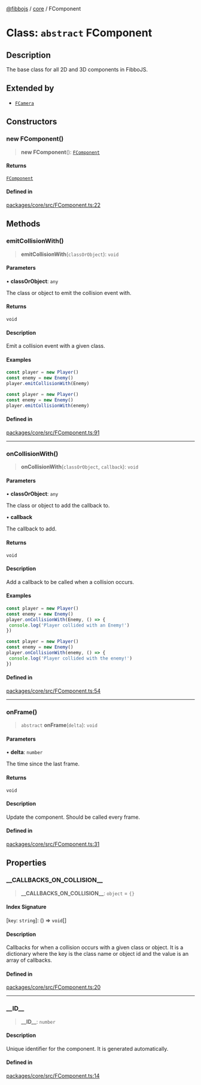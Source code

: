 [@fibbojs](/api/index) / [core](/api/core) / FComponent

# Class: `abstract` FComponent

## Description

The base class for all 2D and 3D components in FibboJS.

## Extended by

- [`FCamera`](FCamera.md)

## Constructors

### new FComponent()

> **new FComponent**(): [`FComponent`](FComponent.md)

#### Returns

[`FComponent`](FComponent.md)

#### Defined in

[packages/core/src/FComponent.ts:22](https://github.com/fibbojs/fibbo/blob/0743d3ecbe169ee26bac94fe1f739f65dc5abae3/packages/core/src/FComponent.ts#L22)

## Methods

### emitCollisionWith()

> **emitCollisionWith**(`classOrObject`): `void`

#### Parameters

• **classOrObject**: `any`

The class or object to emit the collision event with.

#### Returns

`void`

#### Description

Emit a collision event with a given class.

#### Examples

```typescript
const player = new Player()
const enemy = new Enemy()
player.emitCollisionWith(Enemy)
```

```typescript
const player = new Player()
const enemy = new Enemy()
player.emitCollisionWith(enemy)
```

#### Defined in

[packages/core/src/FComponent.ts:91](https://github.com/fibbojs/fibbo/blob/0743d3ecbe169ee26bac94fe1f739f65dc5abae3/packages/core/src/FComponent.ts#L91)

***

### onCollisionWith()

> **onCollisionWith**(`classOrObject`, `callback`): `void`

#### Parameters

• **classOrObject**: `any`

The class or object to add the callback to.

• **callback**

The callback to add.

#### Returns

`void`

#### Description

Add a callback to be called when a collision occurs.

#### Examples

```typescript
const player = new Player()
const enemy = new Enemy()
player.onCollisionWith(Enemy, () => {
 console.log('Player collided with an Enemy!')
})
```

```typescript
const player = new Player()
const enemy = new Enemy()
player.onCollisionWith(enemy, () => {
 console.log('Player collided with the enemy!')
})
```

#### Defined in

[packages/core/src/FComponent.ts:54](https://github.com/fibbojs/fibbo/blob/0743d3ecbe169ee26bac94fe1f739f65dc5abae3/packages/core/src/FComponent.ts#L54)

***

### onFrame()

> `abstract` **onFrame**(`delta`): `void`

#### Parameters

• **delta**: `number`

The time since the last frame.

#### Returns

`void`

#### Description

Update the component.
Should be called every frame.

#### Defined in

[packages/core/src/FComponent.ts:31](https://github.com/fibbojs/fibbo/blob/0743d3ecbe169ee26bac94fe1f739f65dc5abae3/packages/core/src/FComponent.ts#L31)

## Properties

### \_\_CALLBACKS\_ON\_COLLISION\_\_

> **\_\_CALLBACKS\_ON\_COLLISION\_\_**: `object` = `{}`

#### Index Signature

 \[`key`: `string`\]: () => `void`[]

#### Description

Callbacks for when a collision occurs with a given class or object.
It is a dictionary where the key is the class name or object id and the value is an array of callbacks.

#### Defined in

[packages/core/src/FComponent.ts:20](https://github.com/fibbojs/fibbo/blob/0743d3ecbe169ee26bac94fe1f739f65dc5abae3/packages/core/src/FComponent.ts#L20)

***

### \_\_ID\_\_

> **\_\_ID\_\_**: `number`

#### Description

Unique identifier for the component.
It is generated automatically.

#### Defined in

[packages/core/src/FComponent.ts:14](https://github.com/fibbojs/fibbo/blob/0743d3ecbe169ee26bac94fe1f739f65dc5abae3/packages/core/src/FComponent.ts#L14)
